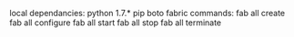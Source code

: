 local dependancies:
  python 1.7.*
  pip
  boto
  fabric
commands:
fab all create
fab all configure
fab all start
fab all stop
fab all terminate